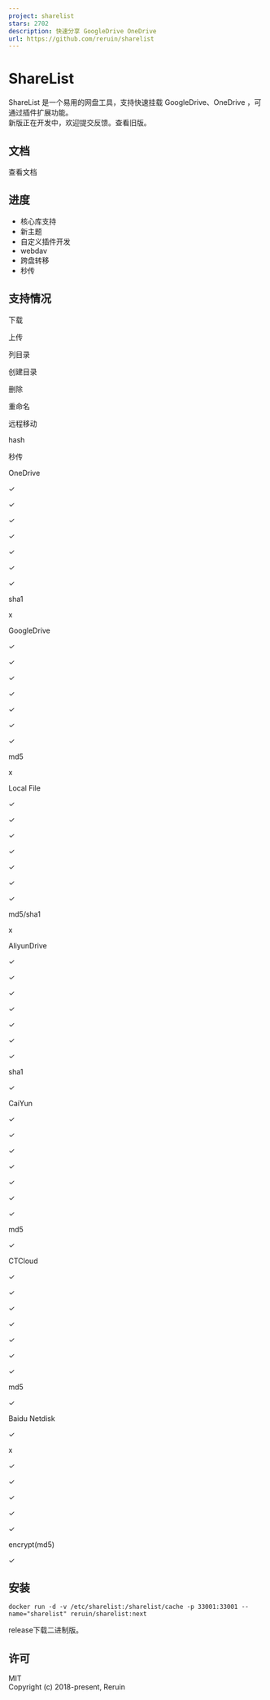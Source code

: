 ```yaml
---
project: sharelist
stars: 2702
description: 快速分享 GoogleDrive OneDrive 
url: https://github.com/reruin/sharelist
---
```


ShareList
=========

ShareList 是一个易用的网盘工具，支持快速挂载 GoogleDrive、OneDrive ，可通过插件扩展功能。  
新版正在开发中，欢迎提交反馈。查看旧版。

文档
--

查看文档

进度
--

-   核心库支持
-   新主题
-   自定义插件开发
-   webdav
-   跨盘转移
-   秒传

支持情况
----

下载

上传

列目录

创建目录

删除

重命名

远程移动

hash

秒传

OneDrive

✓

✓

✓

✓

✓

✓

✓

sha1

x

GoogleDrive

✓

✓

✓

✓

✓

✓

✓

md5

x

Local File

✓

✓

✓

✓

✓

✓

✓

md5/sha1

x

AliyunDrive

✓

✓

✓

✓

✓

✓

✓

sha1

✓

CaiYun

✓

✓

✓

✓

✓

✓

✓

md5

✓

CTCloud

✓

✓

✓

✓

✓

✓

✓

md5

✓

Baidu Netdisk

✓

x

✓

✓

✓

✓

✓

encrypt(md5)

✓

安装
--

```
docker run -d -v /etc/sharelist:/sharelist/cache -p 33001:33001 --name="sharelist" reruin/sharelist:next
```

release下载二进制版。

许可
--

MIT  
Copyright (c) 2018-present, Reruin
